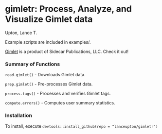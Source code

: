 gimletr: Process, Analyze, and Visualize Gimlet data
================
Upton, Lance T.

Example scripts are included in examples/.

[Gimlet](https://gimlet.us/) is a product of Sidecar Publications, LLC. Check it out!

### Summary of Functions

`read.gimlet()` - Downloads Gimlet data.

`prep.gimlet()` - Pre-processes Gimlet data.

`process.tags()` - Processes and verifies Gimlet tags.

`compute.errors()` - Computes user summary statistics.

### Installation

To install, execute `devtools::install_github(repo = "lanceupton/gimletr")`
